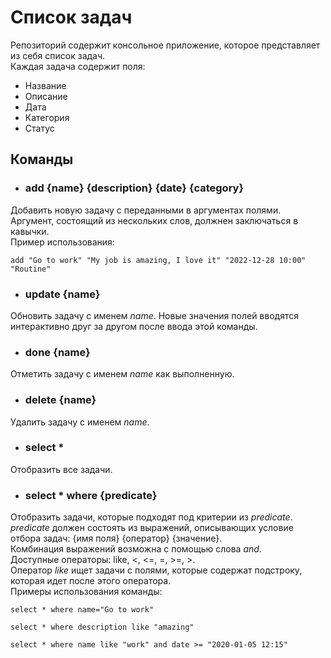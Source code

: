 # Список задач

Репозиторий содержит консольное приложение, которое представляет из себя список задач.  
Каждая задача содержит поля:
- Название
- Описание
- Дата
- Категория
- Статус

## Команды
- ### add {name} {description} {date} {category}
Добавить новую задачу с переданными в аргументах полями.  
Аргумент, состоящий из нескольких слов, должнен заключаться в кавычки.  
Пример использования:
```
add "Go to work" "My job is amazing, I love it" "2022-12-28 10:00" "Routine"
```
- ### update {name}
Обновить задачу с именем *name*. Новые значения полей вводятся интерактивно друг за другом после ввода этой команды.

- ### done {name}
Отметить задачу с именем *name* как выполненную.

- ### delete {name}
Удалить задачу с именем *name*.

- ### select *
Отобразить все задачи.

- ### select * where {predicate}
Отобразить задачи, которые подходят под критерии из *predicate*.  
*predicate* должен состоять из выражений, описывающих условие отбора задач: {имя поля} {оператор} {значение}.  
Комбинация выражений возможна с помощью слова *and*.  
Доступные операторы: like, <, <=, =, >=, >.  
Оператор *like* ищет задачи с полями, которые содержат подстроку, которая идет после этого оператора.  
Примеры использования команды:
```
select * where name="Go to work"
```
```
select * where description like "amazing"
```
```
select * where name like "work" and date >= "2020-01-05 12:15"
```
